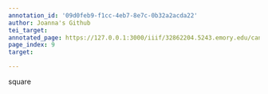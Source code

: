 ```yaml
---
annotation_id: '09d0feb9-f1cc-4eb7-8e7c-0b32a2acda22'
author: Joanna's Github
tei_target: 
annotated_page: https://127.0.0.1:3000/iiif/32862204.5243.emory.edu/canvas/32862204.5243.emory.edu$9
page_index: 9
target: 

---
```

<p>square</p>